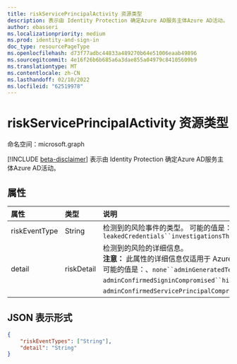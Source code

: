 ```yaml
---
title: riskServicePrincipalActivity 资源类型
description: 表示由 Identity Protection 确定Azure AD服务主体Azure AD活动。
author: ebasseri
ms.localizationpriority: medium
ms.prod: identity-and-sign-in
doc_type: resourcePageType
ms.openlocfilehash: d73f77adbc44833a489270b64e51006eaab49896
ms.sourcegitcommit: 4e16f26b6b685a6a3dae855a04979c84105609b9
ms.translationtype: MT
ms.contentlocale: zh-CN
ms.lasthandoff: 02/10/2022
ms.locfileid: "62519978"
---
```

# <a name="riskserviceprincipalactivity-resource-type"></a>riskServicePrincipalActivity 资源类型

命名空间：microsoft.graph

[!INCLUDE [beta-disclaimer](../../includes/beta-disclaimer.md)]
表示由 Identity Protection 确定Azure AD服务主体Azure AD活动。 

## <a name="properties"></a>属性

| 属性       | 类型    |说明|
|:---------------|:--------|:----------|
|riskEventType|String|检测到的风险事件的类型。 可能的值是：、`unlikelyTravel``maliciousIPAddress``unfamiliarFeatures``anonymizedIPAddress`、、`malwareInfectedIPAddress`、`suspiciousIPAddress`、、 。 `leakedCredentials``investigationsThreatIntelligence``generic``adminConfirmedUserCompromised``mcasImpossibleTravel``mcasSuspiciousInboxManipulationRules``investigationsThreatIntelligenceSigninLinked``maliciousIPAddressValidCredentialsBlockedIP``unknownFutureValue`|
| detail     | riskDetail  | 检测到的风险的详细信息。 <br>**注意：** 此属性的详细信息仅适用于 Azure AD Premium P2 客户。 将返回 P1 客户 `hidden`。 <br/>可能的值是：、`none``adminGeneratedTemporaryPassword``userPerformedSecuredPasswordReset``userPerformedSecuredPasswordChange`、、`adminConfirmedSigninSafe`、`aiConfirmedSigninSafe`、、`userPassedMFADrivenByRiskBasedPolicy`、`adminDismissedAllRiskForUser`、 。 `adminConfirmedSigninCompromised``hidden``adminConfirmedUserCompromised``unknownFutureValue``adminConfirmedServicePrincipalCompromised``adminDismissedAllRiskForServicePrincipal` 请注意，必须使用此可`Prefer: include-unknown-enum-members`变化枚举 (请求) 获取以下[值：](/graph/best-practices-concept#handling-future-members-in-evolvable-enumerations)`adminConfirmedServicePrincipalCompromised`、 `adminDismissedAllRiskForServicePrincipal`。|

## <a name="json-representation"></a>JSON 表示形式

<!-- {
  "blockType": "resource",
  "optionalProperties": [ ],
  "@odata.type": "microsoft.graph.riskServicePrincipalActivity"
}-->
```json
{
    "riskEventTypes": ["String"],
    "detail": "String"
}
```
<!--
{
  "type": "#page.annotation",
  "description": "",
  "keywords": "",
  "section": "",
  "tocPath": "",
  "suppressions": []
}
-->

